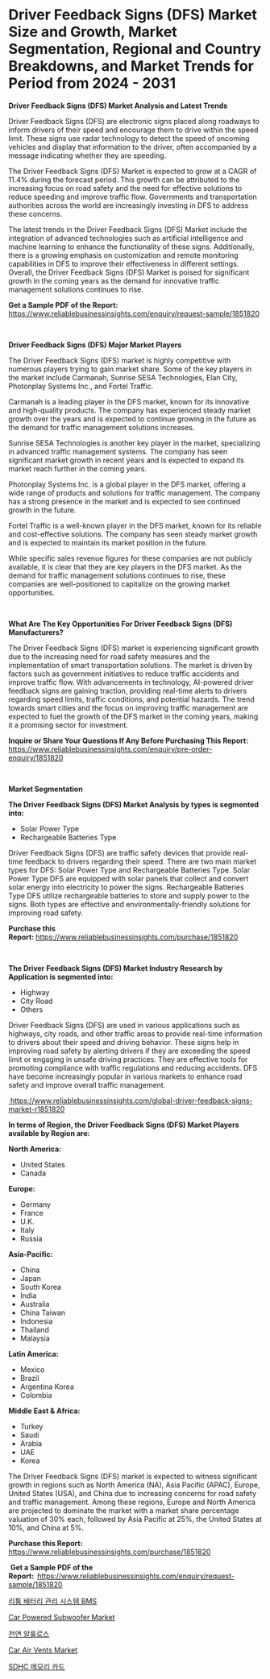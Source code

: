 <p><h1>Driver Feedback Signs (DFS) Market Size and Growth, Market Segmentation, Regional and Country Breakdowns, and Market Trends for Period from 2024 -  2031</h1></p><p><strong>Driver Feedback Signs (DFS) Market Analysis and Latest Trends</strong></p>
<p><p>Driver Feedback Signs (DFS) are electronic signs placed along roadways to inform drivers of their speed and encourage them to drive within the speed limit. These signs use radar technology to detect the speed of oncoming vehicles and display that information to the driver, often accompanied by a message indicating whether they are speeding.</p><p>The Driver Feedback Signs (DFS) Market is expected to grow at a CAGR of 11.4% during the forecast period. This growth can be attributed to the increasing focus on road safety and the need for effective solutions to reduce speeding and improve traffic flow. Governments and transportation authorities across the world are increasingly investing in DFS to address these concerns.</p><p>The latest trends in the Driver Feedback Signs (DFS) Market include the integration of advanced technologies such as artificial intelligence and machine learning to enhance the functionality of these signs. Additionally, there is a growing emphasis on customization and remote monitoring capabilities in DFS to improve their effectiveness in different settings. Overall, the Driver Feedback Signs (DFS) Market is poised for significant growth in the coming years as the demand for innovative traffic management solutions continues to rise.</p></p>
<p><strong>Get a Sample PDF of the Report:&nbsp;</strong> <a href="https://www.reliablebusinessinsights.com/enquiry/request-sample/1851820">https://www.reliablebusinessinsights.com/enquiry/request-sample/1851820</a></p>
<p>&nbsp;</p>
<p><strong>Driver Feedback Signs (DFS) Major Market Players</strong></p>
<p><p>The Driver Feedback Signs (DFS) market is highly competitive with numerous players trying to gain market share. Some of the key players in the market include Carmanah, Sunrise SESA Technologies, Elan City, Photonplay Systems Inc., and Fortel Traffic.</p><p>Carmanah is a leading player in the DFS market, known for its innovative and high-quality products. The company has experienced steady market growth over the years and is expected to continue growing in the future as the demand for traffic management solutions increases.</p><p>Sunrise SESA Technologies is another key player in the market, specializing in advanced traffic management systems. The company has seen significant market growth in recent years and is expected to expand its market reach further in the coming years.</p><p>Photonplay Systems Inc. is a global player in the DFS market, offering a wide range of products and solutions for traffic management. The company has a strong presence in the market and is expected to see continued growth in the future.</p><p>Fortel Traffic is a well-known player in the DFS market, known for its reliable and cost-effective solutions. The company has seen steady market growth and is expected to maintain its market position in the future.</p><p>While specific sales revenue figures for these companies are not publicly available, it is clear that they are key players in the DFS market. As the demand for traffic management solutions continues to rise, these companies are well-positioned to capitalize on the growing market opportunities.</p></p>
<p>&nbsp;</p>
<p><strong>What Are The Key Opportunities For Driver Feedback Signs (DFS) Manufacturers?</strong></p>
<p><p>The Driver Feedback Signs (DFS) market is experiencing significant growth due to the increasing need for road safety measures and the implementation of smart transportation solutions. The market is driven by factors such as government initiatives to reduce traffic accidents and improve traffic flow. With advancements in technology, AI-powered driver feedback signs are gaining traction, providing real-time alerts to drivers regarding speed limits, traffic conditions, and potential hazards. The trend towards smart cities and the focus on improving traffic management are expected to fuel the growth of the DFS market in the coming years, making it a promising sector for investment.</p></p>
<p><strong>Inquire or Share Your Questions If Any Before Purchasing This Report:</strong> <a href="https://www.reliablebusinessinsights.com/enquiry/pre-order-enquiry/1851820">https://www.reliablebusinessinsights.com/enquiry/pre-order-enquiry/1851820</a></p>
<p>&nbsp;</p>
<p><strong>Market Segmentation</strong></p>
<p><strong>The Driver Feedback Signs (DFS) Market Analysis by types is segmented into:</strong></p>
<p><ul><li>Solar Power Type</li><li>Rechargeable Batteries Type</li></ul></p>
<p><p>Driver Feedback Signs (DFS) are traffic safety devices that provide real-time feedback to drivers regarding their speed. There are two main market types for DFS: Solar Power Type and Rechargeable Batteries Type. Solar Power Type DFS are equipped with solar panels that collect and convert solar energy into electricity to power the signs. Rechargeable Batteries Type DFS utilize rechargeable batteries to store and supply power to the signs. Both types are effective and environmentally-friendly solutions for improving road safety.</p></p>
<p><strong>Purchase this Report:&nbsp;</strong><a href="https://www.reliablebusinessinsights.com/purchase/1851820">https://www.reliablebusinessinsights.com/purchase/1851820</a></p>
<p>&nbsp;</p>
<p><strong>The Driver Feedback Signs (DFS) Market Industry Research by Application is segmented into:</strong></p>
<p><ul><li>Highway</li><li>City Road</li><li>Others</li></ul></p>
<p><p>Driver Feedback Signs (DFS) are used in various applications such as highways, city roads, and other traffic areas to provide real-time information to drivers about their speed and driving behavior. These signs help in improving road safety by alerting drivers if they are exceeding the speed limit or engaging in unsafe driving practices. They are effective tools for promoting compliance with traffic regulations and reducing accidents. DFS have become increasingly popular in various markets to enhance road safety and improve overall traffic management.</p></p>
<p><a href="https://www.reliablebusinessinsights.com/global-driver-feedback-signs-market-r1851820">&nbsp;https://www.reliablebusinessinsights.com/global-driver-feedback-signs-market-r1851820</a></p>
<p><strong>In terms of Region, the Driver Feedback Signs (DFS) Market Players available by Region are:</strong></p>
<p>
    <p> <strong> North America: </strong>
        <ul>
            <li>United States</li>
            <li>Canada</li>
        </ul>
        </p> 
    <p> <strong> Europe: </strong>
        <ul>
            <li>Germany</li>
            <li>France</li>
            <li>U.K.</li>
            <li>Italy</li>
            <li>Russia</li>
        </ul>
        </p> 
    <p> <strong> Asia-Pacific: </strong>
        <ul>
            <li>China</li>
            <li>Japan</li>
            <li>South Korea</li>
            <li>India</li>
            <li>Australia</li>
            <li>China Taiwan</li>
            <li>Indonesia</li>
            <li>Thailand</li>
            <li>Malaysia</li>
        </ul>
        </p> 
    <p> <strong> Latin America: </strong>
        <ul>
            <li>Mexico</li>
            <li>Brazil</li>
            <li>Argentina Korea</li>
            <li>Colombia</li>
        </ul>
        </p> 
    <p> <strong> Middle East & Africa: </strong>
        <ul>
            <li>Turkey</li>
            <li>Saudi</li>
            <li>Arabia</li>
            <li>UAE</li>
            <li>Korea</li>
        </ul>
    </p>
    </p>
<p><p>The Driver Feedback Signs (DFS) market is expected to witness significant growth in regions such as North America (NA), Asia Pacific (APAC), Europe, United States (USA), and China due to increasing concerns for road safety and traffic management. Among these regions, Europe and North America are projected to dominate the market with a market share percentage valuation of 30% each, followed by Asia Pacific at 25%, the United States at 10%, and China at 5%.</p></p>
<p><strong>Purchase this Report: </strong><a href="https://www.reliablebusinessinsights.com/purchase/1851820">https://www.reliablebusinessinsights.com/purchase/1851820</a></p>
<p>&nbsp;<strong>Get a Sample PDF of the Report:&nbsp;&nbsp;</strong><a href="https://www.reliablebusinessinsights.com/enquiry/request-sample/1851820">https://www.reliablebusinessinsights.com/enquiry/request-sample/1851820</a></p>
<p><strong></strong></p>
<p><p><a href="https://medium.com/@helalredoan/%EB%A6%AC%ED%8A%AC-%EB%B0%B0%ED%84%B0%EB%A6%AC-%EA%B4%80%EB%A6%AC-%EC%8B%9C%EC%8A%A4%ED%85%9C-bms-%EC%8B%9C%EC%9E%A5%EC%9D%98-%EC%8B%A0%ED%9D%A5-%ED%8A%B8%EB%A0%8C%EB%93%9C-%EB%B0%8F-2024%EB%85%84%EC%97%90%EC%84%9C-2031%EB%85%84%EA%B9%8C%EC%A7%80%EC%9D%98-%EC%A0%84%EB%A7%9D-525ae4cd8be0">리튬 배터리 관리 시스템 BMS</a></p><p><a href="https://github.com/nicholepatriciadoylenwnrjr0/Market-Research-Report-List-2/blob/main/car-powered-subwoofer-market.md">Car Powered Subwoofer Market</a></p><p><a href="https://github.com/brainlyez1/Market-Research-Report-List-1/blob/main/7456281115193.md">천연 알룰로스</a></p><p><a href="https://github.com/ayamgoreng5458/Market-Research-Report-List-1/blob/main/car-air-vents-market.md">Car Air Vents Market</a></p><p><a href="https://medium.com/@biplobchandroroy2001/%EA%B8%80%EB%A1%9C%EB%B2%8C-sdhc-%EB%A9%94%EB%AA%A8%EB%A6%AC-%EC%B9%B4%EB%93%9C-%EC%8B%9C%EC%9E%A5-%EB%B2%94%EC%9C%84%EC%97%90-%EB%8C%80%ED%95%9C-%EC%B2%A0%EC%A0%80%ED%95%9C-%EB%B6%84%EC%84%9D%EA%B3%BC-2024%EB%85%84%EB%B6%80%ED%84%B0-2031%EB%85%84%EA%B9%8C%EC%A7%80-%EC%98%88%EC%83%81%EB%90%9C-%EB%B9%A0%EB%A5%B4%EA%B2%8C-%EC%84%B1%EC%9E%A5%ED%95%98%EB%8A%94-cagr%EC%9E%85%EB%8B%88%EB%8B%A4-19f8bcd5ea90">SDHC 메모리 카드</a></p></p>